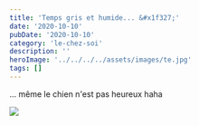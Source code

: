 ```yaml
---
title: 'Temps gris et humide... &#x1f327;'
date: '2020-10-10'
pubDate: '2020-10-10'
category: 'le-chez-soi'
description: ''
heroImage: '../../../../assets/images/te.jpg'
tags: []
---
```


... même le chien n'est pas heureux haha

![](https://malparty.cluster010.ovh.net/wp-content/uploads/2021/01/img_20201011_1744159009172399836148081.jpg)
